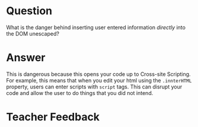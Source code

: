 # Question

What is the danger behind inserting user entered information _directly_ into the DOM unescaped?

# Answer

This is dangerous because this opens your code up to Cross-site Scripting. For example, this means that when you edit your html using the `.innterHTML` property, users can enter scripts with `script` tags. This can disrupt your code and allow the user to do things that you did not intend.

# Teacher Feedback
